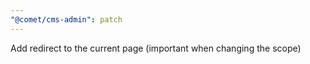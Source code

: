 ```yaml
---
"@comet/cms-admin": patch
---
```


Add redirect to the current page (important when changing the scope)
